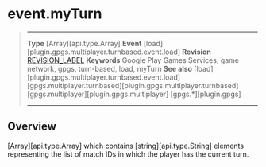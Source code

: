 # event.myTurn

> --------------------- ------------------------------------------------------------------------------------------
> __Type__				[Array][api.type.Array]
> __Event__             [load][plugin.gpgs.multiplayer.turnbased.event.load]
> __Revision__          [REVISION_LABEL](REVISION_URL)
> __Keywords__          Google Play Games Services, game network, gpgs, turn-based, load, myTurn
> __See also__          [load][plugin.gpgs.multiplayer.turnbased.event.load]
>						[gpgs.multiplayer.turnbased][plugin.gpgs.multiplayer.turnbased]
>						[gpgs.multiplayer][plugin.gpgs.multiplayer]
>                       [gpgs.*][plugin.gpgs]
> --------------------- ------------------------------------------------------------------------------------------

## Overview

[Array][api.type.Array] which contains [string][api.type.String] elements representing the list of match IDs in which the player has the current turn.